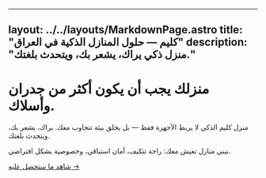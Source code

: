 
---
layout: ../../layouts/MarkdownPage.astro
title: "كليم — حلول المنازل الذكية في العراق"
description: "منزل ذكي يراك، يشعر بك، ويتحدث بلغتك."
---


# منزلك يجب أن يكون أكثر من جدران وأسلاك.

منزل كليم الذكي لا يربط الأجهزة فقط — بل يخلق بيئة تتجاوب معك.
يراك، يشعر بك، ويتحدث بلغتك.

نبني منازل تعيش معك: راحة تتكيف، أمان استباقي، وخصوصية بشكل افتراضي.

[شاهد ما ستحصل عليه →](/ar/features)

